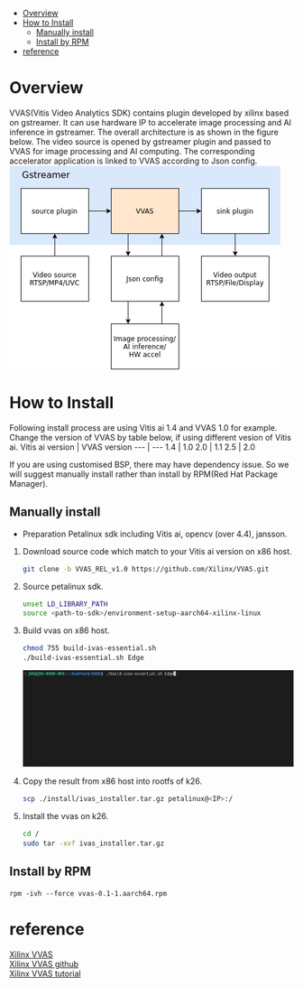 <!--
 Copyright (c) 2022 Innodisk crop.
 
 This software is released under the MIT License.
 https://opensource.org/licenses/MIT
-->

- [Overview](#overview)
- [How to Install](#how-to-install)
  - [Manually install](#manually-install)
  - [Install by RPM](#install-by-rpm)
- [reference](#reference)

# Overview
VVAS(Vitis Video Analytics SDK) contains plugin developed by xilinx based on gstreamer. It can use hardware IP to accelerate image processing and AI inference in gstreamer. The overall architecture is as shown in the figure below. The video source is opened by gstreamer plugin and passed to VVAS for image processing and AI computing. The corresponding accelerator application is linked to VVAS according to Json config.  
![VVAS](fig/vvas.png)

# How to Install
Following install process are using Vitis ai 1.4 and VVAS 1.0 for example. Change the version of VVAS by table below, if using different vesion of Vitis ai.
 Vitis ai version | VVAS version
 --- | --- 
 1.4 | 1.0 
 2.0 | 1.1 
 2.5 | 2.0 

If you are using customised BSP, there may have dependency issue. So we will suggest manually install rather than install by RPM(Red Hat Package Manager).
## Manually install
- Preparation
    Petalinux sdk including Vitis ai, opencv (over 4.4), jansson.
    
1. Download source code which match to your Vitis ai version on x86 host.
    
    ```bash
    git clone -b VVAS_REL_v1.0 https://github.com/Xilinx/VVAS.git
    ```
2. Source petalinux sdk.
    
    ```bash
    unset LD_LIBRARY_PATH
    source <path-to-sdk>/environment-setup-aarch64-xilinx-linux
    ```
    
3. Build vvas on x86 host.
    
    ```bash
    chmod 755 build-ivas-essential.sh
    ./build-ivas-essential.sh Edge
    ```
    ![vvas_vvas_build](fig/vvas_vvas_build.gif)
    
4. Copy the result from x86 host into rootfs of k26.
    
    ```bash
    scp ./install/ivas_installer.tar.gz petalinux@<IP>:/
    ```
    
5. Install the vvas on k26.
    
    ```bash
    cd /
    sudo tar -xvf ivas_installer.tar.gz
    ```
## Install by RPM
```
rpm -ivh --force vvas-0.1-1.aarch64.rpm
```

# reference
[Xilinx VVAS](https://www.xilinx.com/products/design-tools/vitis/vvas.html)  
[Xilinx VVAS github](https://github.com/Xilinx/VVAS.git)  
[Xilinx VVAS tutorial](https://xilinx.github.io/VVAS/1.0/build/html/index.html)  